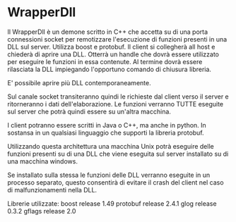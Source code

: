 WrapperDll
==========

Il WrapperDll è un demone scritto in  C++ che accetta su di una porta connessioni socket per remotizzare l'esecuzione di funzioni presenti in una DLL sul server. Utilizza boost e protobuf. Il client si collegherà all host e chiederà di aprire una DLL. Otterrà un handle che dovrà essere utilizzato per eseguire le funzioni in essa contenute. Al termine dovrà essere rilasciata la DLL impiegando l'opportuno comando di chiusura libreria. 

E' possibile aprire più DLL contemporaneamente. 

Sul canale socket transiteranno quindi le richieste dal client verso il server e ritorneranno i dati dell'elaborazione. Le funzioni verranno TUTTE eseguite sul server che potrà quindi essere su un'altra macchina. 

I client potranno essere scritti in Java o C++, ma anche in python. In  sostansa in un qualsiasi linguaggio che supporti la libreria protobuf.

Utilizzando questa architettura una macchina Unix potrà eseguire delle funzioni presenti su di una DLL che viene eseguita sul server installato su di una macchina windows.

Se installato sulla stessa le funzioni delle DLL verranno eseguite in un processo separato, questo consentirà di evitare il crash del client nel caso di malfunzionamenti nella DLL.

Librerie utilizzate:  boost	 release 1.49 protobuf release 2.4.1 glog	 release 0.3.2 gflags   release 2.0
